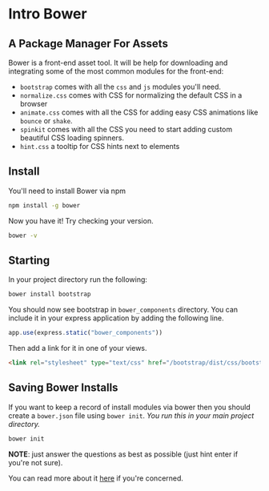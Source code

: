 # Intro Bower
## A Package Manager For Assets

Bower is a front-end asset tool. It will be help for downloading and integrating some of the most common modules for the front-end:

* `bootstrap` comes with all the `css` and `js` modules you'll need.
* `normalize.css` comes with CSS for normalizing the default CSS in a browser
* `animate.css` comes with all the CSS for adding easy CSS animations like `bounce` or `shake`.
* `spinkit` comes with all the CSS you need to start adding custom beautiful CSS loading spinners.
* `hint.css` a tooltip for CSS hints next to elements



## Install

You'll need to install Bower via npm

```bash
npm install -g bower
```

Now you have it! Try checking your version.

```bash
bower -v
```

## Starting

In your project directory run the following:

```bash
bower install bootstrap
```

You should now see bootstrap in `bower_components` directory. You can include it in your express application by adding the following line.

```javascript
app.use(express.static("bower_components"))
```

Then add a link for it in one of your views.


```html
<link rel="stylesheet" type="text/css" href="/bootstrap/dist/css/bootstrap.css">

```

## Saving Bower Installs


If you want to keep a record of install modules via bower then you should create a `bower.json` file using `bower init`. *You run this in your main project directory.*

```bash
bower init
```

**NOTE**: just answer the questions as best as possible (just hint enter if you're not sure).


You can read more about it [here](http://bower.io/docs/creating-packages/#bowerjson) if you're concerned.










